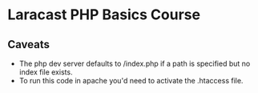 # Laracast PHP Basics Course

## Caveats
* The php dev server defaults to /index.php if a path is specified but no index file exists.
* To run this code in apache you'd need to activate the .htaccess file.
